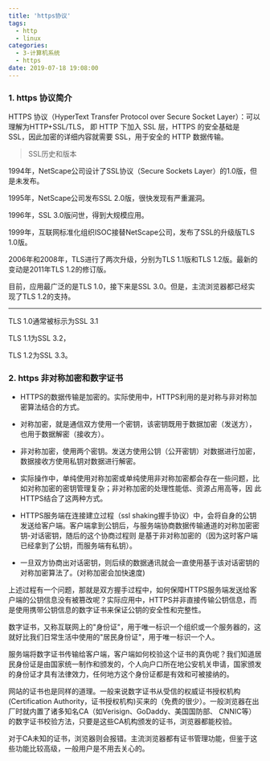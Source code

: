 ```yaml
---
title: 'https协议'
tags:
  - http
  - linux
categories:
  - 3-计算机系统
  - https
date: 2019-07-18 19:08:00
---
```



### 1. https 协议简介

HTTPS 协议（HyperText Transfer Protocol over Secure Socket Layer）：可以理解为HTTP+SSL/TLS， 即 HTTP 下加入 SSL 层，HTTPS 的安全基础是 SSL，因此加密的详细内容就需要 SSL，用于安全的 HTTP 数据传输。

> SSL历史和版本

1994年，NetScape公司设计了SSL协议（Secure Sockets Layer）的1.0版，但是未发布。

1995年，NetScape公司发布SSL 2.0版，很快发现有严重漏洞。

1996年，SSL 3.0版问世，得到大规模应用。

1999年，互联网标准化组织ISOC接替NetScape公司，发布了SSL的升级版TLS 1.0版。

2006年和2008年，TLS进行了两次升级，分别为TLS 1.1版和TLS 1.2版。最新的变动是2011年TLS 1.2的修订版。


目前，应用最广泛的是TLS 1.0，接下来是SSL 3.0。但是，主流浏览器都已经实现了TLS 1.2的支持。

---
TLS 1.0通常被标示为SSL 3.1

TLS 1.1为SSL 3.2，

TLS 1.2为SSL 3.3。

<!-- more -->


### 2. https 非对称加密和数字证书

+ HTTPS的数据传输是加密的。实际使用中，HTTPS利用的是对称与非对称加密算法结合的方式。

+ 对称加密，就是通信双方使用一个密钥，该密钥既用于数据加密（发送方），也用于数据解密（接收方）。

+ 非对称加密，使用两个密钥。发送方使用公钥（公开密钥）对数据进行加密，数据接收方使用私钥对数据进行解密。

+ 实际操作中，单纯使用对称加密或单纯使用非对称加密都会存在一些问题，比如对称加密的密钥管理复杂；非对称加密的处理性能低、资源占用高等，因 此HTTPS结合了这两种方式。

+ HTTPS服务端在连接建立过程（ssl shaking握手协议）中，会将自身的公钥发送给客户端。客户端拿到公钥后，与服务端协商数据传输通道的对称加密密钥-对话密钥，随后的这个协商过程则 是基于非对称加密的（因为这时客户端已经拿到了公钥，而服务端有私钥）。

+ 一旦双方协商出对话密钥，则后续的数据通讯就会一直使用基于该对话密钥的对称加密算法了。(对称加密会加快速度)



上述过程有一个问题，那就是双方握手过程中，如何保障HTTPS服务端发送给客户端的公钥信息没有被篡改呢？实际应用中，HTTPS并非直接传输公钥信息，而是使用携带公钥信息的数字证书来保证公钥的安全性和完整性。

数字证书，又称互联网上的"身份证"，用于唯一标识一个组织或一个服务器的，这就好比我们日常生活中使用的"居民身份证"，用于唯一标识一个人。

服务端将数字证书传输给客户端，客户端如何校验这个证书的真伪呢？我们知道居民身份证是由国家统一制作和颁发的，个人向户口所在地公安机关申请，国家颁发的身份证才具有法律效力，任何地方这个身份证都是有效和可被接纳的。

网站的证书也是同样的道理。一般来说数字证书从受信的权威证书授权机构 (Certification Authority，证书授权机构)买来的（免费的很少）。一般浏览器在出厂时就内置了诸多知名CA（如Verisign、GoDaddy、美国国防部、 CNNIC等）的数字证书校验方法，只要是这些CA机构颁发的证书，浏览器都能校验。

对于CA未知的证书，浏览器则会报错。主流浏览器都有证书管理功能，但鉴于这些功能比较高级，一般用户是不用去关心的。


